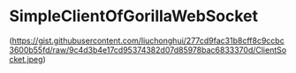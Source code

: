 # SimpleClientOfGorillaWebSocket
(https://gist.githubusercontent.com/liuchonghui/277cd9fac31b8cff8c9ccbc3600b55fd/raw/9c4d3b4e17cd95374382d07d85978bac6833370d/ClientSocket.jpeg)
